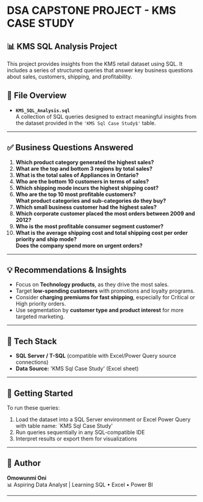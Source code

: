 # DSA CAPSTONE PROJECT - KMS CASE STUDY

## 📊 KMS SQL Analysis Project

This project provides insights from the KMS retail dataset using SQL. It includes a series of structured queries that answer key business questions about sales, customers, shipping, and profitability.

## 📁 File Overview

- **`KMS_SQL_Analysis.sql`**  
  A collection of SQL queries designed to extract meaningful insights from the dataset provided in the `'KMS Sql Case Study$'` table.

---

## ✅ Business Questions Answered

1. **Which product category generated the highest sales?**
2. **What are the top and bottom 3 regions by total sales?**
3. **What is the total sales of Appliances in Ontario?**
4. **Who are the bottom 10 customers in terms of sales?**
5. **Which shipping mode incurs the highest shipping cost?**
6. **Who are the top 10 most profitable customers?**  
   **What product categories and sub-categories do they buy?**
7. **Which small business customer had the highest sales?**
8. **Which corporate customer placed the most orders between 2009 and 2012?**
9. **Who is the most profitable consumer segment customer?**
10. **What is the average shipping cost and total shipping cost per order priority and ship mode?**  
    **Does the company spend more on urgent orders?**

---

## 💡 Recommendations & Insights

- Focus on **Technology products**, as they drive the most sales.
- Target **low-spending customers** with promotions and loyalty programs.
- Consider **charging premiums for fast shipping**, especially for Critical or High priority orders.
- Use segmentation by **customer type and product interest** for more targeted marketing.

---

## 🔧 Tech Stack

- **SQL Server / T-SQL** (compatible with Excel/Power Query source connections)
- **Data Source:** 'KMS Sql Case Study' (Excel sheet)

---

## 🚀 Getting Started

To run these queries:
1. Load the dataset into a SQL Server environment or Excel Power Query with table name: `KMS Sql Case Study'
2. Run queries sequentially in any SQL-compatible IDE
3. Interpret results or export them for visualizations

---

## 📝 Author

**Omowunmi Oni**  
📊 Aspiring Data Analyst | Learning SQL • Excel • Power BI

---


